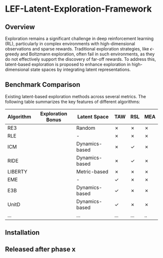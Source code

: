 # LEF-Latent-Exploration-Framework

## Overview

Exploration remains a significant challenge in deep reinforcement learning (RL), particularly in complex environments with high-dimensional observations and sparse rewards. Traditional exploration strategies, like $\epsilon$-greedy and Boltzmann exploration, often fail in such environments, as they do not effectively support the discovery of far-off rewards. To address this, latent-based exploration is proposed to enhance exploration in high-dimensional state spaces by integrating latent representations. 


## Benchmark Comparison

Existing latent-based exploration methods across several metrics. The following table summarizes the key features of different algorithms:

| Algorithm       | Exploration Bonus                                     | Latent Space   | TAW | RSL | MEA |
|-----------------|-------------------------------------------------------|----------------|-----|-----|-----|
| RE3             |     | Random         | ✗   | ✗   | ✗   |
| RLE             |                | -        | ✗   | ✗   | ✗   |
| ICM             |  | Dynamics-based | ✗   | ✓   | ✗   |
| RIDE            | | Dynamics-based | ✗   | ✓   | ✗   |
| LIBERTY         |        | Metric-based   | ✗   | ✗   | ✗   |
| EME             |  | - | ✓   | ✗   | ✗   |
| E3B |   |   Dynamics-based |  ✓   | ✗   | ✗   |
| UnitD |   |   Dynamics-based |  ✓   | ✗   | ✗   |
| ... |   | ... | ...   | ...   | ..  |


## Installation

## Released after phase x

